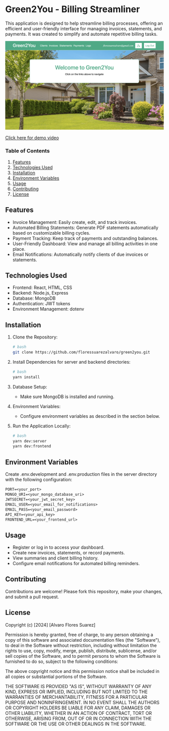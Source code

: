 # Green2You - Billing Streamliner

This application is designed to help streamline billing processes, offering an efficient and user-friendly interface for managing invoices, statements, and payments. It was created to simplify and automate repetitive billing tasks.

![App Demo](./frontend/src/images/green2youthumbnail.png)

[Click here for demo video](https://vimeo.com/1029354586)

### Table of Contents

1. [Features](#features)
2. [Technologies Used](#technologies-used)
3. [Installation](#installation)
4. [Environment Variables](#environment-variables)
5. [Usage](#usage)
6. [Contributing](#contributing)
7. [License](#license)

## Features

- Invoice Management: Easily create, edit, and track invoices.
- Automated Billing Statements: Generate PDF statements automatically based on customizable billing cycles.
- Payment Tracking: Keep track of payments and outstanding balances.
- User-Friendly Dashboard: View and manage all billing activities in one place.
- Email Notifications: Automatically notify clients of due invoices or statements.

## Technologies Used

- Frontend: React, HTML, CSS
- Backend: Node.js, Express
- Database: MongoDB
- Authentication: JWT tokens
- Environment Management: dotenv

## Installation

1. Clone the Repository:

   ```bash
   # bash
   git clone https://github.com/floressuarezalvaro/green2you.git
   ```

2. Install Dependencies for server and backend directories:
   ```bash
   # bash
   yarn install
   ```
3. Database Setup:

   - Make sure MongoDB is installed and running.

4. Environment Variables:

   - Configure environment variables as described in the section below.

5. Run the Application Locally:

   ```bash
   # bash
   yarn dev:server
   yarn dev:frontend
   ```

## Environment Variables

Create .env.development and .env.production files in the server directory with the following configuration:

    PORT=<your_port>
    MONGO_URI=<your_mongo_database_uri>
    JWTSECRET=<your_jwt_secret_key>
    EMAIL_USER=<your_email_for_notifications>
    EMAIL_PASS=<your_email_password>
    API_KEY=<your_api_key>
    FRONTEND_URL=<your_frontend_url>

## Usage

- Register or log in to access your dashboard.
- Create new invoices, statements, or record payments.
- View summaries and client billing history.
- Configure email notifications for automated billing reminders.

## Contributing

Contributions are welcome! Please fork this repository, make your changes, and submit a pull request.

## License

Copyright (c) [2024] [Alvaro Flores Suarez]

Permission is hereby granted, free of charge, to any person obtaining a copy of this software and associated documentation files (the "Software"), to deal in the Software without restriction, including without limitation the rights to use, copy, modify, merge, publish, distribute, sublicense, and/or sell copies of the Software, and to permit persons to whom the Software is furnished to do so, subject to the following conditions:

The above copyright notice and this permission notice shall be included in all copies or substantial portions of the Software.

THE SOFTWARE IS PROVIDED "AS IS", WITHOUT WARRANTY OF ANY KIND, EXPRESS OR IMPLIED, INCLUDING BUT NOT LIMITED TO THE WARRANTIES OF MERCHANTABILITY, FITNESS FOR A PARTICULAR PURPOSE AND NONINFRINGEMENT. IN NO EVENT SHALL THE AUTHORS OR COPYRIGHT HOLDERS BE LIABLE FOR ANY CLAIM, DAMAGES OR OTHER LIABILITY, WHETHER IN AN ACTION OF CONTRACT, TORT OR OTHERWISE, ARISING FROM, OUT OF OR IN CONNECTION WITH THE SOFTWARE OR THE USE OR OTHER DEALINGS IN THE SOFTWARE.
